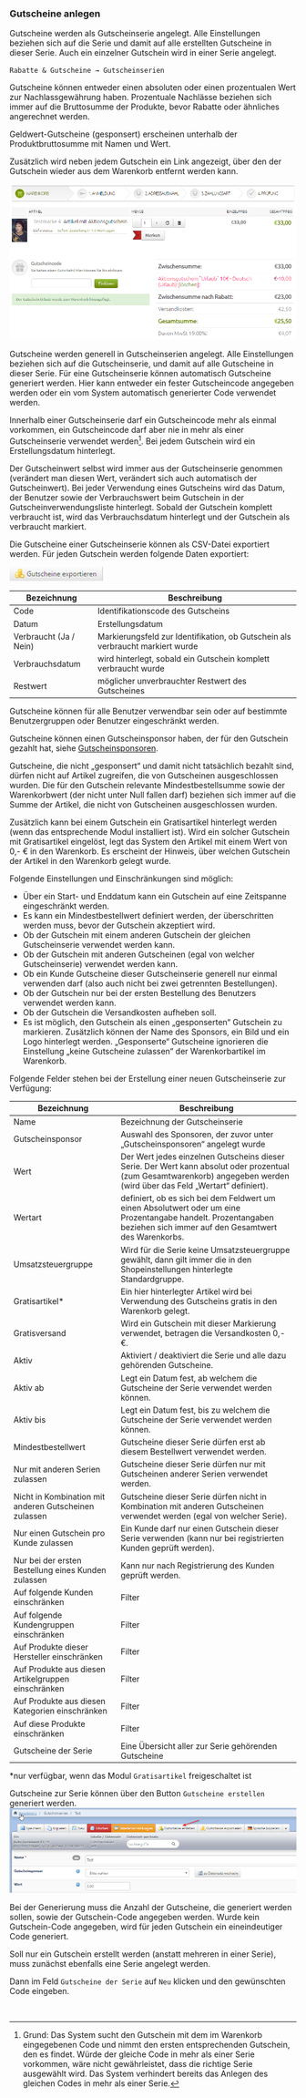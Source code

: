 ### Gutscheine anlegen

Gutscheine werden als Gutscheinserie angelegt. Alle Einstellungen beziehen sich auf die Serie und damit auf alle erstellten Gutscheine in dieser Serie. Auch ein einzelner Gutschein wird in einer Serie angelegt.


    Rabatte & Gutscheine → Gutscheinserien

Gutscheine können entweder einen absoluten oder einen prozentualen Wert zur Nachlassgewährung haben. Prozentuale Nachlässe beziehen sich immer auf die Bruttosumme der Produkte, bevor Rabatte oder ähnliches angerechnet werden. 

Geldwert-Gutscheine (gesponsert) erscheinen unterhalb der Produktbruttosumme mit Namen und Wert. 

Zusätzlich wird neben jedem Gutschein ein Link angezeigt, über den der Gutschein wieder aus dem Warenkorb entfernt werden kann.

![](/assets/aktionsgutschein.png)
<br>

Gutscheine werden generell in Gutscheinserien angelegt. Alle Einstellungen beziehen sich auf die Gutscheinserie, und damit auf alle Gutscheine in dieser Serie. Für eine Gutscheinserie können automatisch Gutscheine generiert werden. Hier kann entweder ein fester Gutscheincode angegeben werden oder ein vom System automatisch generierter Code verwendet werden.

Innerhalb einer Gutscheinserie darf ein Gutscheincode mehr als einmal vorkommen, ein Gutscheincode darf aber nie in mehr als einer Gutscheinserie verwendet werden[^1]. Bei jedem Gutschein wird ein Erstellungsdatum hinterlegt.

Der Gutscheinwert selbst wird immer aus der Gutscheinserie genommen (verändert man diesen Wert, verändert sich auch automatisch der Gutscheinwert). Bei jeder Verwendung eines Gutscheins wird das Datum, der Benutzer sowie der Verbrauchswert beim Gutschein in der Gutscheinverwendungsliste hinterlegt. Sobald der Gutschein komplett verbraucht ist, wird das Verbrauchsdatum hinterlegt und der Gutschein als verbraucht markiert. 

Die Gutscheine einer Gutscheinserie können als CSV-Datei exportiert werden. Für jeden Gutschein werden folgende Daten exportiert:

![](bild50.png)

| Bezeichnung | Beschreibung |
| -- | -- |
| Code | Identifikationscode des Gutscheins |
| Datum | Erstellungsdatum |
| Verbraucht (Ja / Nein) | Markierungsfeld zur Identifikation, ob Gutschein als verbraucht markiert wurde |
| Verbrauchsdatum | wird hinterlegt, sobald ein Gutschein komplett verbraucht wurde  |
| Restwert | möglicher unverbrauchter Restwert des Gutscheines |

Gutscheine können für alle Benutzer verwendbar sein oder auf bestimmte Benutzergruppen oder Benutzer eingeschränkt werden.

Gutscheine können einen Gutscheinsponsor haben, der für den Gutschein gezahlt hat, siehe [Gutscheinsponsoren](gutscheinsponsoren.md).

Gutscheine, die nicht „gesponsert“ und damit nicht tatsächlich bezahlt sind, dürfen nicht auf Artikel zugreifen, die von Gutscheinen ausgeschlossen wurden. Die für den Gutschein relevante Mindestbestellsumme sowie der Warenkorbwert (der nicht unter Null fallen darf) beziehen sich immer auf die Summe der Artikel, die nicht von Gutscheinen ausgeschlossen wurden. 

Zusätzlich kann bei einem Gutschein ein Gratisartikel hinterlegt werden (wenn das entsprechende Modul installiert ist). Wird ein solcher Gutschein mit Gratisartikel eingelöst, legt das System den Artikel mit einem Wert von 0,- € in den Warenkorb. Es erscheint der Hinweis, über welchen Gutschein der Artikel in den Warenkorb gelegt wurde.

Folgende Einstellungen und Einschränkungen sind möglich:

* Über ein Start- und Enddatum kann ein Gutschein auf eine Zeitspanne eingeschränkt werden.
* Es kann ein Mindestbestellwert definiert werden, der überschritten werden muss, bevor der Gutschein akzeptiert wird.
* Ob der Gutschein mit einem anderen Gutschein der gleichen Gutscheinserie verwendet werden kann.
* Ob der Gutschein mit anderen Gutscheinen (egal von welcher Gutscheinserie) verwendet werden kann.
* Ob ein Kunde Gutscheine dieser Gutscheinserie generell nur einmal verwenden darf (also auch nicht bei zwei getrennten Bestellungen).
* Ob der Gutschein nur bei der ersten Bestellung des Benutzers verwendet werden kann.
* Ob der Gutschein die Versandkosten aufheben soll.
* Es ist möglich, den Gutschein als einen „gesponserten“ Gutschein zu markieren. Zusätzlich können der Name des Sponsors, ein Bild und ein Logo hinterlegt werden. „Gesponserte“ Gutscheine ignorieren die Einstellung „keine Gutscheine zulassen“ der Warenkorbartikel im Warenkorb.


Folgende Felder stehen bei der Erstellung einer neuen Gutscheinserie zur Verfügung:

| Bezeichnung | Beschreibung |
| -- | -- |
| Name | Bezeichnung der Gutscheinserie |
| Gutscheinsponsor | Auswahl des Sponsoren, der zuvor unter „Gutscheinsponsoren“ angelegt wurde |
| Wert | Der Wert jedes einzelnen Gutscheins dieser Serie. Der Wert kann absolut oder prozentual (zum Gesamtwarenkorb) angegeben werden (wird über das Feld „Wertart“ definiert). |
| Wertart | definiert, ob es sich bei dem Feldwert um einen Absolutwert oder um eine Prozentangabe handelt. Prozentangaben beziehen sich immer auf den Gesamtwert des Warenkorbs. |
| Umsatzsteuergruppe | Wird für die Serie keine Umsatzsteuergruppe gewählt, dann gilt immer die in den Shopeinstellungen hinterlegte Standardgruppe. |
| Gratisartikel* | Ein hier hinterlegter Artikel wird bei Verwendung des Gutscheins gratis in den Warenkorb gelegt. |
| Gratisversand | Wird ein Gutschein mit dieser Markierung verwendet, betragen die Versandkosten 0,- €. |
| Aktiv | Aktiviert / deaktiviert die Serie und alle dazu gehörenden Gutscheine. |
| Aktiv ab | Legt ein Datum fest, ab welchem die Gutscheine der Serie verwendet werden können. |
| Aktiv bis | Legt ein Datum fest, bis zu welchem die Gutscheine der Serie verwendet werden können. |
| Mindestbestellwert | Gutscheine dieser Serie dürfen erst ab diesem Bestellwert verwendet werden. |
| Nur mit anderen Serien zulassen | Gutscheine dieser Serie dürfen nur mit Gutscheinen anderer Serien verwendet werden. |
| Nicht in Kombination mit anderen Gutscheinen zulassen | Gutscheine dieser Serie dürfen nicht in Kombination mit anderen Gutscheinen verwendet werden (egal von welcher Serie). |
| Nur einen Gutschein pro Kunde zulassen | Ein Kunde darf nur einen Gutschein dieser Serie verwenden (kann nur bei registrierten Kunden geprüft werden). |
| Nur bei der ersten Bestellung eines Kunden zulassen | Kann nur nach Registrierung des Kunden geprüft werden. |
| Auf folgende Kunden einschränken | Filter |
| Auf folgende Kundengruppen einschränken | Filter |
| Auf Produkte dieser Hersteller einschränken | Filter |
| Auf Produkte aus diesen Artikelgruppen einschränken| Filter |
| Auf Produkte aus diesen Kategorien einschränken | Filter |
| Auf diese Produkte einschränken | Filter |
| Gutscheine der Serie | Eine Übersicht aller zur Serie gehörenden Gutscheine |

*nur verfügbar, wenn das Modul `Gratisartikel` freigeschaltet ist


Gutscheine zur Serie können über den Button `Gutscheine erstellen` generiert werden. 
![](/assets/gutscheine_erstellen.png)

Bei der Generierung muss die Anzahl der Gutscheine, die generiert werden sollen, sowie der Gutschein-Code angegeben werden. Wurde kein Gutschein-Code angegeben, wird für jeden Gutschein ein eineindeutiger Code generiert.

Soll nur ein Gutschein erstellt werden (anstatt mehreren in einer Serie), muss zunächst ebenfalls eine Serie angelegt werden. 

Dann im Feld `Gutscheine der Serie` auf `Neu` klicken und den gewünschten Code eingeben.

[^1]: Grund: Das System sucht den Gutschein mit dem im Warenkorb eingegebenen Code und nimmt den ersten entsprechenden Gutschein, den es findet. Würde der gleiche Code in mehr als einer Serie vorkommen, wäre nicht gewährleistet, dass die richtige Serie ausgewählt wird. Das System verhindert bereits das Anlegen des gleichen Codes in mehr als einer Serie.

<br>


